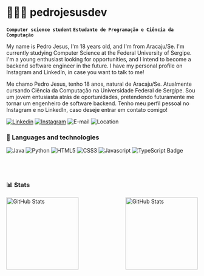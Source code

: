 # 👨🏾‍💻 pedrojesusdev
**`Computer science student`**
**`Estudante de Programação e Ciência da Computação`**

My name is Pedro Jesus, I'm 18 years old, and I'm from Aracaju/Se. I'm currently studying Computer Science at the Federal University of Sergipe. I'm a young enthusiast looking for opportunities, and I intend to become a backend software engineer in the future. I have my personal profile on Instagram and LinkedIn, in case you want to talk to me!

Me chamo Pedro Jesus, tenho 18 anos, natural de Aracaju/Se. Atualmente cursando Ciência da Computação na Universidade Federal de Sergipe. Sou um jovem entusiasta atrás de oportunidades, pretendendo futuramente me tornar um engenheiro de software backend.
Tenho meu perfil pessoal no Instagram e no LinkedIn, caso deseje entrar em contato comigo!

[![Linkedin](https://img.shields.io/badge/LinkedIn-0077B5?style=for-the-badge&logo=linkedin&logoColor=white)](www.linkedin.com/in/pedro-jesus-8084021b5)
[![Instagram](https://img.shields.io/badge/Instagram-E4405F?style=for-the-badge&logo=instagram&logoColor=white)](https://www.instagram.com/pedro.jesus_/)
![E-mail](https://custom-icon-badges.demolab.com/badge/-pedro.jesus@dcomp.ufs.br-red?style=for-the-badge&logo=mention&logoColor=white)
![Location](https://custom-icon-badges.demolab.com/badge/Aracaju-BRA-darkgreen?style=for-the-badge&logo=location&logoColor=white)

### 🤖 Languages and technologies

![Java](https://camo.githubusercontent.com/011a4e2bb803e4ae1111f9d1bf17e9619952a0d1fc7d0ee625f85fc12ad6ffa5/68747470733a2f2f696d672e736869656c64732e696f2f62616467652f4a6176612d4544384230303f7374796c653d666f722d7468652d6261646765266c6f676f3d6f70656e6a646b266c6f676f436f6c6f723d7768697465)
![Python](https://img.shields.io/badge/Python-14354C?style=for-the-badge&logo=python&logoColor=white")
![HTML5](https://img.shields.io/badge/HTML5-E34F26?style=for-the-badge&logo=html5&logoColor=white")
![CSS3](https://img.shields.io/badge/CSS3-1572B6?style=for-the-badge&logo=css3&logoColor=white)
![Javascript](https://img.shields.io/badge/JavaScript-323330?style=for-the-badge&logo=javascript&logoColor=F7DF1E)
![TypeScript Badge](https://img.shields.io/badge/TypeScript-3178C6?style=for-the-badge&logo=typescript&logoColor=white)





<br/>
<br/>

### 📊 Stats

<p>
  <img 
    align="left" 
    alt="GitHub Stats" 
    height="190" 
    style="padding-right: 10px;" 
    src="https://github-readme-stats.vercel.app/api?username=pedrojesusdev&show_icons=true&theme=tokyonight&include_allcommits=true&cache_seconds=3600]"
  />

<img 
      align="right" 
      alt="GitHub Stats" 
      height="190" 
      src="https://github-readme-stats.vercel.app/api/top-langs/?username=pedrojesusdev&theme=tokyonight&include_allcommits=true&cache_seconds=3600]"
  />

</p>

